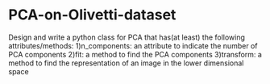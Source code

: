 # PCA-on-Olivetti-dataset
Design and write a python class for PCA that has(at least) the following attributes/methods: 1)n_components: an attribute to indicate the number of PCA components 2)fit: a method to find the PCA components 3)transform: a method to find the representation of an image in the lower dimensional space
